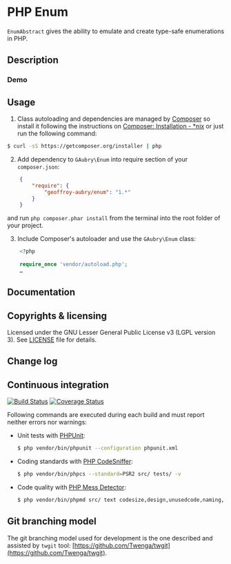 # PHP Enum

`EnumAbstract` gives the ability to emulate and create type-safe enumerations in PHP.

## Description

### Demo

## Usage

1. Class autoloading and dependencies are managed by [Composer](http://getcomposer.org/) 
so install it following the instructions 
on [Composer: Installation - *nix](http://getcomposer.org/doc/00-intro.md#installation-nix)
or just run the following command:
```bash
$ curl -sS https://getcomposer.org/installer | php
```

2. Add dependency to `GAubry\Enum` into require section of your `composer.json`:
```json
    {
        "require": {
            "geoffroy-aubry/enum": "1.*"
        }
    }
```
and run `php composer.phar install` from the terminal into the root folder of your project.

3. Include Composer's autoloader and use the `GAubry\Enum` class:
```php
    <?php
    
    require_once 'vendor/autoload.php';
    …
```

## Documentation

## Copyrights & licensing
Licensed under the GNU Lesser General Public License v3 (LGPL version 3).
See [LICENSE](LICENSE) file for details.

## Change log

## Continuous integration

[![Build Status](https://secure.travis-ci.org/geoffroy-aubry/Enum.png?branch=stable)](http://travis-ci.org/geoffroy-aubry/Enum)
[![Coverage Status](https://coveralls.io/repos/geoffroy-aubry/Enum/badge.png?branch=stable)](https://coveralls.io/r/geoffroy-aubry/Enum)

Following commands are executed during each build and must report neither errors nor warnings:

 * Unit tests with [PHPUnit](https://github.com/sebastianbergmann/phpunit/):

    ```bash
    $ php vendor/bin/phpunit --configuration phpunit.xml
    ```

 *  Coding standards with [PHP CodeSniffer](http://pear.php.net/package/PHP_CodeSniffer):

    ```bash
    $ php vendor/bin/phpcs --standard=PSR2 src/ tests/ -v
    ```

 *  Code quality with [PHP Mess Detector](http://phpmd.org/):

    ```bash
    $ php vendor/bin/phpmd src/ text codesize,design,unusedcode,naming,controversial
    ```

## Git branching model
The git branching model used for development is the one described and assisted by `twgit` tool: [https://github.com/Twenga/twgit](https://github.com/Twenga/twgit).
